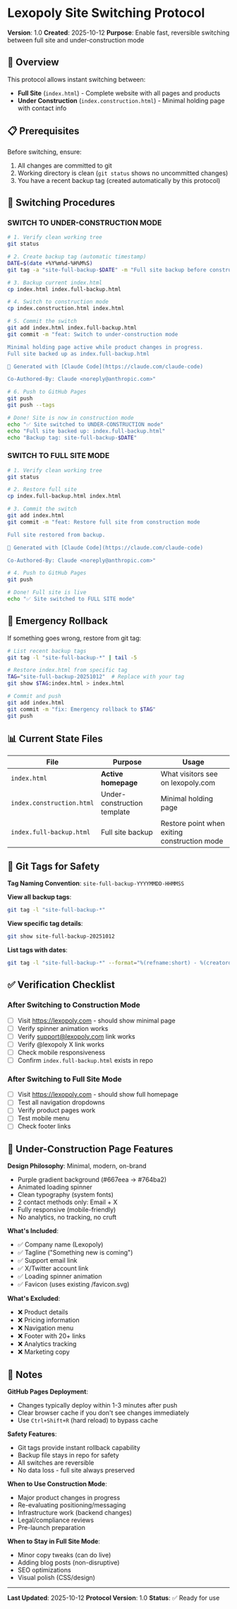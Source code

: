 # Lexopoly Site Switching Protocol

**Version**: 1.0
**Created**: 2025-10-12
**Purpose**: Enable fast, reversible switching between full site and under-construction mode

## 🎯 Overview

This protocol allows instant switching between:
- **Full Site** (`index.html`) - Complete website with all pages and products
- **Under Construction** (`index.construction.html`) - Minimal holding page with contact info

## 📋 Prerequisites

Before switching, ensure:
1. All changes are committed to git
2. Working directory is clean (`git status` shows no uncommitted changes)
3. You have a recent backup tag (created automatically by this protocol)

## 🔄 Switching Procedures

### **SWITCH TO UNDER-CONSTRUCTION MODE**

```bash
# 1. Verify clean working tree
git status

# 2. Create backup tag (automatic timestamp)
DATE=$(date +%Y%m%d-%H%M%S)
git tag -a "site-full-backup-$DATE" -m "Full site backup before construction mode - $DATE"

# 3. Backup current index.html
cp index.html index.full-backup.html

# 4. Switch to construction mode
cp index.construction.html index.html

# 5. Commit the switch
git add index.html index.full-backup.html
git commit -m "feat: Switch to under-construction mode

Minimal holding page active while product changes in progress.
Full site backed up as index.full-backup.html

🤖 Generated with [Claude Code](https://claude.com/claude-code)

Co-Authored-By: Claude <noreply@anthropic.com>"

# 6. Push to GitHub Pages
git push
git push --tags

# Done! Site is now in construction mode
echo "✅ Site switched to UNDER-CONSTRUCTION mode"
echo "Full site backed up: index.full-backup.html"
echo "Backup tag: site-full-backup-$DATE"
```

### **SWITCH TO FULL SITE MODE**

```bash
# 1. Verify clean working tree
git status

# 2. Restore full site
cp index.full-backup.html index.html

# 3. Commit the switch
git add index.html
git commit -m "feat: Restore full site from construction mode

Full site restored from backup.

🤖 Generated with [Claude Code](https://claude.com/claude-code)

Co-Authored-By: Claude <noreply@anthropic.com>"

# 4. Push to GitHub Pages
git push

# Done! Full site is live
echo "✅ Site switched to FULL SITE mode"
```

## 🚨 Emergency Rollback

If something goes wrong, restore from git tag:

```bash
# List recent backup tags
git tag -l "site-full-backup-*" | tail -5

# Restore index.html from specific tag
TAG="site-full-backup-20251012"  # Replace with your tag
git show $TAG:index.html > index.html

# Commit and push
git add index.html
git commit -m "fix: Emergency rollback to $TAG"
git push
```

## 📊 Current State Files

| File | Purpose | Usage |
|------|---------|-------|
| `index.html` | **Active homepage** | What visitors see on lexopoly.com |
| `index.construction.html` | Under-construction template | Minimal holding page |
| `index.full-backup.html` | Full site backup | Restore point when exiting construction mode |

## 🔐 Git Tags for Safety

**Tag Naming Convention**: `site-full-backup-YYYYMMDD-HHMMSS`

**View all backup tags**:
```bash
git tag -l "site-full-backup-*"
```

**View specific tag details**:
```bash
git show site-full-backup-20251012
```

**List tags with dates**:
```bash
git tag -l "site-full-backup-*" --format="%(refname:short) - %(creatordate:short)"
```

## ✅ Verification Checklist

### After Switching to Construction Mode
- [ ] Visit https://lexopoly.com - should show minimal page
- [ ] Verify spinner animation works
- [ ] Verify support@lexopoly.com link works
- [ ] Verify @lexopoly X link works
- [ ] Check mobile responsiveness
- [ ] Confirm `index.full-backup.html` exists in repo

### After Switching to Full Site Mode
- [ ] Visit https://lexopoly.com - should show full homepage
- [ ] Test all navigation dropdowns
- [ ] Verify product pages work
- [ ] Test mobile menu
- [ ] Check footer links

## 🎨 Under-Construction Page Features

**Design Philosophy**: Minimal, modern, on-brand
- Purple gradient background (#667eea → #764ba2)
- Animated loading spinner
- Clean typography (system fonts)
- 2 contact methods only: Email + X
- Fully responsive (mobile-friendly)
- No analytics, no tracking, no cruft

**What's Included**:
- ✅ Company name (Lexopoly)
- ✅ Tagline ("Something new is coming")
- ✅ Support email link
- ✅ X/Twitter account link
- ✅ Loading spinner animation
- ✅ Favicon (uses existing /favicon.svg)

**What's Excluded**:
- ❌ Product details
- ❌ Pricing information
- ❌ Navigation menu
- ❌ Footer with 20+ links
- ❌ Analytics tracking
- ❌ Marketing copy

## 📝 Notes

**GitHub Pages Deployment**:
- Changes typically deploy within 1-3 minutes after push
- Clear browser cache if you don't see changes immediately
- Use `Ctrl+Shift+R` (hard reload) to bypass cache

**Safety Features**:
- Git tags provide instant rollback capability
- Backup file stays in repo for safety
- All switches are reversible
- No data loss - full site always preserved

**When to Use Construction Mode**:
- Major product changes in progress
- Re-evaluating positioning/messaging
- Infrastructure work (backend changes)
- Legal/compliance reviews
- Pre-launch preparation

**When to Stay in Full Site Mode**:
- Minor copy tweaks (can do live)
- Adding blog posts (non-disruptive)
- SEO optimizations
- Visual polish (CSS/design)

---

**Last Updated**: 2025-10-12
**Protocol Version**: 1.0
**Status**: ✅ Ready for use
